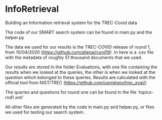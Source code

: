 # InfoRetrieval
Building an Information retrieval system for the TREC-Covid data

The code of our SMART search system can be found in main.py and the helper.py

The data we used for our results is the TREC-COVID release of round 1, from 10/04/2020 (https://github.com/allenai/cord19). In here is a .csv file with the metadata of roughly 51 thousand documents that we used.

Our results are stored in the folder Evaluations, with one file containing the results when we looked at the queries, the other is when we looked at the question which belonged to these queries. 
Results are calculated with the official tool from NIST/TREC (https://github.com/usnistgov/trec_eval/)

The queries and questions for round one can be found in the file 'topics-rnd1.xml'

All other files are generated by the code in main.py and helper.py, or files we used for testing our search system.
